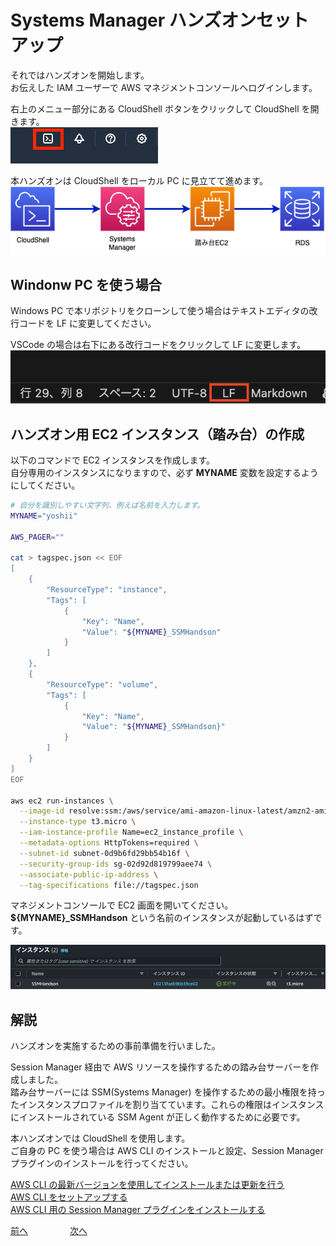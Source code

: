 # Systems Manager ハンズオンセットアップ

それではハンズオンを開始します。  
お伝えした IAM ユーザーで AWS マネジメントコンソールへログインします。  

右上のメニュー部分にある CloudShell ボタンをクリックして CloudShell を開きます。  
![img](img/cloudshell.png)   

本ハンズオンは CloudShell をローカル PC に見立てて進めます。    
![img](img/handson_diagram.drawio.png)

## Windonw PC を使う場合

Windows PC で本リポジトリをクローンして使う場合はテキストエディタの改行コードを LF に変更してください。  

VSCode の場合は右下にある改行コードをクリックして LF に変更します。  
![img](img/chap01_vscode_lf.png)


## ハンズオン用 EC2 インスタンス（踏み台）の作成

以下のコマンドで EC2 インスタンスを作成します。  
自分専用のインスタンスになりますので、必ず **MYNAME** 変数を設定するようにしてください。  

```bash
# 自分を識別しやすい文字列、例えば名前を入力します。
MYNAME="yoshii"

AWS_PAGER=""

cat > tagspec.json << EOF
[
    {
        "ResourceType": "instance",
        "Tags": [
            {
                "Key": "Name",
                "Value": "${MYNAME}_SSMHandson"
            }
        ]
    },
    {
        "ResourceType": "volume",
        "Tags": [
            {
                "Key": "Name",
                "Value": "${MYNAME}_SSMHandson}"
            }
        ]
    }
]
EOF

aws ec2 run-instances \
  --image-id resolve:ssm:/aws/service/ami-amazon-linux-latest/amzn2-ami-hvm-x86_64-gp2 \
  --instance-type t3.micro \
  --iam-instance-profile Name=ec2_instance_profile \
  --metadata-options HttpTokens=required \
  --subnet-id subnet-0d9b6fd29bb54b16f \
  --security-group-ids sg-02d92d819799aee74 \
  --associate-public-ip-address \
  --tag-specifications file://tagspec.json
```

マネジメントコンソールで EC2 画面を開いてください。  
**${MYNAME}_SSMHandson** という名前のインスタンスが起動しているはずです。  

![ec2](./img/ec2_bastion.png)


## 解説

ハンズオンを実施するための事前準備を行いました。  

Session Manager 経由で AWS リソースを操作するための踏み台サーバーを作成しました。  
踏み台サーバーには SSM(Systems Manager) を操作するための最小権限を持ったインスタンスプロファイルを割り当てています。これらの権限はインスタンスにインストールされている SSM Agent が正しく動作するために必要です。    


本ハンズオンでは CloudShell を使用します。  
ご自身の PC を使う場合は AWS CLI のインストールと設定、Session Manager プラグインのインストールを行ってください。  

[AWS CLI の最新バージョンを使用してインストールまたは更新を行う](https://docs.aws.amazon.com/ja_jp/cli/latest/userguide/getting-started-install.html#cliv2-linux-install)  
[AWS CLI をセットアップする](https://docs.aws.amazon.com/ja_jp/cli/latest/userguide/getting-started-quickstart.html)  
[AWS CLI 用の Session Manager プラグインをインストールする](https://docs.aws.amazon.com/ja_jp/systems-manager/latest/userguide/session-manager-working-with-install-plugin.html)  


 [前へ](./README.md) &nbsp; &nbsp; &nbsp; &nbsp; &nbsp; &nbsp; &nbsp; &nbsp; [次へ](./chapter02.md) 




